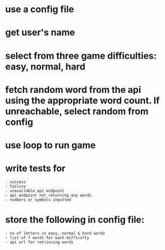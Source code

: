 # use a config file

# get user's name

# select from three game difficulties: easy, normal, hard

# fetch random word from the api using the appropriate word count. If unreachable, select random from config

# use loop to run game

# write tests for 
    - success
    - failure
    - unavailable api endpoint
    - api endpoint not returning any words
    - numbers or symbols inputted

# store the following in config file:
    - no of letters in easy, normal & hard words
    - list of 7 words for each difficulty
    - api url for retrieving words
